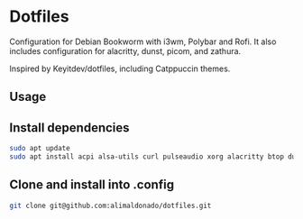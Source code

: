 # Dotfiles
Configuration for Debian Bookworm with i3wm, Polybar and Rofi. It also includes configuration for alacritty, dunst, picom, and zathura.

Inspired by Keyitdev/dotfiles, including Catppuccin themes.

## Usage
## Install dependencies
```bash
sudo apt update
sudo apt install acpi alsa-utils curl pulseaudio xorg alacritty btop dunst feh firefox i3 libnotify light mpc mpd ncmpcpp nemo neofetch neovim papirus-icon-theme picom polybar ranger rofi scrot slop xclip zathura
```

## Clone and install into .config
```bash
git clone git@github.com:alimaldonado/dotfiles.git

```

